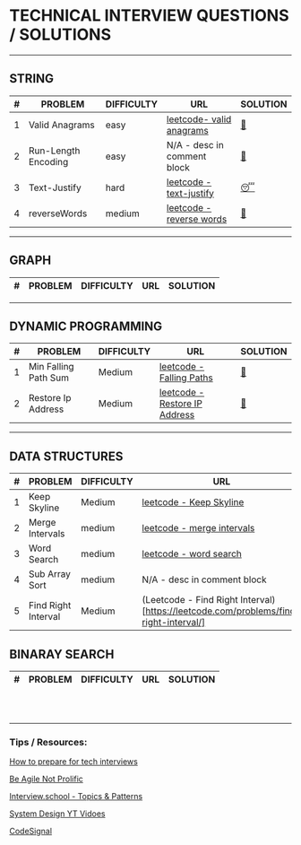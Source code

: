 # TECHNICAL INTERVIEW QUESTIONS / SOLUTIONS


----------

## STRING

\# | PROBLEM | DIFFICULTY |URL | SOLUTION
|----------|----------|----------|----------|----------
1| Valid Anagrams | easy |[leetcode- valid anagrams](https://leetcode.com/problems/valid-anagram/ )| [:unicorn:](solutions/strings/ValidAnagrams.java)
2|Run-Length Encoding | easy | N/A - desc in comment block | [:unicorn:](solutions/strings/strings/RunLengthEncoding.java)
3|Text-Justify|hard | [leetcode - text-justify](https://leetcode.com/problems/text-justification/)| [:sleeping:](solutions/strings/StringSolutions.java)
4|reverseWords|medium | [leetcode - reverse words](https://leetcode.com/problems/reverse-words-in-a-string/)|[:unicorn:](solutions/strings/ReverseWords.java)

----------
## GRAPH


\# | PROBLEM | DIFFICULTY |URL | SOLUTION
----------|----------|----------|----------|----------



----------
## DYNAMIC PROGRAMMING



\# | PROBLEM | DIFFICULTY |URL | SOLUTION
----------|----------|----------|----------|----------
1| Min Falling Path Sum | Medium |[leetcode - Falling Paths](https://leetcode.com/problems/minimum-falling-path-sum/) | [:unicorn:](solutions/dp/MinFallingPathSum.java)
2| Restore Ip Address | Medium  | [leetcode - Restore IP Address](https://leetcode.com/problems/restore-ip-addresses/) | [:unicorn:](solutions/dp/Restore-IP-Addresses/Solution.java)

----------
## DATA STRUCTURES


\# | PROBLEM | DIFFICULTY |URL | SOLUTION
----------|----------|----------|----------|----------
1|Keep Skyline | Medium |[leetcode - Keep Skyline](https://leetcode.com/problems/max-increase-to-keep-city-skyline/submissions/) |[:unicorn:](solutions/data_structures/Arrays/KeepSkyline.java)
2 |Merge Intervals | medium |[leetcode - merge intervals](https://leetcode.com/problems/merge-intervals/) |[:unicorn:](solutions/data_structures/Arrays/MergeIntervals.java)
3 |Word Search | medium |[leetcode - word search](https://leetcode.com/problems/word-search/) |[:unicorn:](solutions/data_structures/Arrays/WordSearch.java)
4 | Sub Array Sort | medium | N/A - desc in comment block | [:unicorn:](solutions/data_structures/Arrays/SubArraySort.java)
5 | Find Right Interval | Medium | (Leetcode - Find Right Interval)[https://leetcode.com/problems/find-right-interval/] | [:unicorn:](solutions/data_structures/Arrays/FindRightInterval/Solution.java)


## BINARAY SEARCH


\# | PROBLEM | DIFFICULTY |URL | SOLUTION
----------|----------|----------|----------|----------


<br/>
<br/>


----------
### Tips / Resources:

[How to prepare for tech interviews](https://www.alimirio.com/posts/how-to-solve-problems-on-leetcode-to-prepare-for-technical-interviews)

[Be Agile Not Prolific](https://chivagarg.medium.com/be-agile-not-prolific-f0f88b86aace)

[Interview.school - Topics & Patterns](https://interviews.school/)

[System Design YT Vidoes](https://www.youtube.com/channel/UCn1XnDWhsLS5URXTi5wtFTA)

[CodeSignal](https://yanzhan.site/codesignal/)
